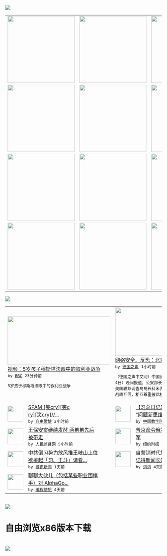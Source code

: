 

<a href="https://github.com/greatfire/z/raw/master/FreeBrowser.apk"><img src="https://raw.githubusercontent.com/greatfire/wiki/master/x/header.png" /></a><table><tr><td width="262" align="center" valign="center"><a href="https://github.com/greatfire/wiki/wiki/nyt" title="纽约时报中文网 国际纵览"><img src="https://raw.githubusercontent.com/greatfire/wiki/master/x/nyt_flag.png" width="215"/></a></td><td width="262" align="center" valign="center"><a href="https://github.com/greatfire/wiki/wiki/dw" title=""><img src="https://raw.githubusercontent.com/greatfire/wiki/master/x/dw_flag.png" width="215"/></a></td><td width="262" align="center" valign="center"><a href="https://github.com/greatfire/wiki/wiki/rmjd" title=""><img src="https://raw.githubusercontent.com/greatfire/wiki/master/x/rmjd_flag.png" width="215"/></a></td></tr><tr><td width="262" align="center" valign="center"><a href="https://github.com/paopaonetizen/website" title="泡泡 - 未经审查的互联网信息"><img src="https://raw.githubusercontent.com/greatfire/wiki/master/x/pp_flag.png" width="215"/></a></td><td width="262" align="center" valign="center"><a href="https://github.com/getlantern/mirror" title="以及自由微博和GreatFire.org官方中文论坛"><img src="https://raw.githubusercontent.com/greatfire/wiki/master/x/lantern_flag.png" width="215"/></a></td><td width="262" align="center" valign="center"><a href="https://github.com/cdtmirrors/m/" title=""><img src="https://raw.githubusercontent.com/greatfire/wiki/master/x/cdt_flag.png" width="215"/></a></td></tr><tr><td width="262" align="center" valign="center"><a href="https://github.com/program-think/blog" title="编程随想的博客"><img src="https://raw.githubusercontent.com/greatfire/wiki/master/x/pt_flag.png" width="215"/></a></td><td width="262" align="center" valign="center"><a href="https://github.com/greatfire/wiki/wiki/bbc" title=""><img src="https://raw.githubusercontent.com/greatfire/wiki/master/x/bbc_flag.png" width="215"/></a></td><td width="262" align="center" valign="center"><a href="https://github.com/freeweibo/s" title="自由微博 - 匿名和不受屏蔽的新浪微博搜索"><img src="https://raw.githubusercontent.com/greatfire/wiki/master/x/fw_flag.png" width="215"/></a></td></tr><tr><td width="262" align="center" valign="center"><a href="https://github.com/greatfire/wiki/wiki/google" title=""><img src="https://raw.githubusercontent.com/greatfire/wiki/master/x/google_flag.png" width="215"/></a></td><td width="262" align="center" valign="center"><a href="https://github.com/bxnews/boxun" title=""><img src="https://raw.githubusercontent.com/greatfire/wiki/master/x/bx_flag.png" width="215"/></a></td><td width="262" align="center" valign="center"><a href="https://github.com/greatfire/wiki/wiki/open-source" title="欢迎访问GreatFire.org开发者项目网站"><img src="https://raw.githubusercontent.com/greatfire/wiki/master/x/open-source_flag.png" width="215"/></a></td></tr></table><img src="https://raw.githubusercontent.com/greatfire/wiki/master/x/newsfeed text.png" /><table cols="4"><tr><td colspan="2" width="380"><a href="http://www.bbc.com/zhongwen/simp/multimedia/2016/03/160315_vid_mustafa_syria"><img src="http://a.files.bbci.co.uk/worldservice/live/assets/images/2016/03/11/160311092013_siria_guerra_victima_mustafa_144x81_bbc_nocredit.jpg" width="330" height="156"/></a></br><a href="http://www.bbc.com/zhongwen/simp/multimedia/2016/03/160315_vid_mustafa_syria">视频：5岁孩子穆斯塔法眼中的叙利亚战争</a></br><kbd> by <a href="http://www.bbc.co.uk/zhongwen/simp">BBC</a> 23分钟前 </kbd></br><pre>5岁孩子穆斯塔法眼中的叙利亚战争</pre></td><td colspan="2" width="380"><a href="http://dw.com/p/1IDTv?maca=chi-GK-text-greatfire-all-chinese-15625-xml-mrss"><img src="http://www.dw.com/image/0,,18595561_302,00.jpg" width="330" height="156"/></a></br><a href="http://dw.com/p/1IDTv?maca=chi-GK-text-greatfire-all-chinese-15625-xml-mrss">网络安全、反恐：北京希望与FBI合作</a></br><kbd> by <a href="http://dw.de">德国之声</a> 1小时前 </kbd></br><pre>（德国之声中文网）中国官方新华社周一（3月1<br/>4日）晚间报道，公安部长郭声琨在北京向来访的<br/>美国联邦调查局局长科米表示，中方愿与美方增进<br/>战略互信，相互尊重彼此核心关...</pre></td></tr><tr><td><img src="http://ww1.sinaimg.cn/large/7e948b4djw1f1xum4bz5yj20m80c1gmq.jpg" width="50" height="50"/></td><td width="280"><a href="https://freeweibo.com/weibo/3953401840268529">SPAM [笑cry][笑c<br/>ry][笑cry]//...</a></br><kbd> by <a href="https://freeweibo.com/">自由微博</a> 2小时前 </kbd></td><td><img src="http://i0.wp.com/chinadigitaltimes.net/chinese/files/2015/10/24_avatar_big.jpg?resize=232%2C174" width="50" height="50"/></td><td width="280"><a href="http://feedproxy.google.com/~r/chinadigitaltimes/zKps/~3/hyz1EY1OeIg/">【习总日记】 习总解决“六四<br/>”问题新思维：否定开枪...</a></br><kbd> by <a href="http://chinadigitaltimes.net/chinese/">中国数字时代</a> 3小时前 </kbd></td></tr><tr><td><img src="https://raw.githubusercontent.com/greatfire/wiki/master/x/rmjd_logo.png" width="50" height="50"/></td><td width="280"><a href="http://www.rmjdw.com//fanfuqianshao/20160315/15518.html">王保安案继续发酵 两弟弟先后<br/>被带走 </a></br><kbd> by <a href="http://www.rmjdw.com/">人民监督网</a> 5小时前 </kbd></td><td><img src="http://static01.nyt.com/images/2016/03/15/world/15russia-web/15russia-web-articleLarge.jpg" width="50" height="50"/></td><td width="280"><a href="https://d3qlz4p8smvoli.cloudfront.net/world/20160315/c15russia/">普京命令俄罗斯军队从叙利亚撤<br/>军</a></br><kbd> by <a href="http://m.cn.nytimes.com/">纽约时报</a> 12小时前 </kbd></td></tr><tr><td><img src="https://raw.githubusercontent.com/greatfire/wiki/master/x/bx_logo.png" width="50" height="50"/></td><td width="280"><a href="http://www.boxun.com/news/gb/china/2016/03/201603150551.shtml">中共倒习势力放风推王岐山上位<br/>欲挑起「习、王斗」请看...</a></br><kbd> by <a href="http://www.boxun.com">博讯新闻</a> 1天前 </kbd></td><td><img src="https://pao-pao.net/sites/pao-pao.net/files/styles/large/public/wen_zhong_tu_1_1.jpeg?itok=cHujnAZi" width="50" height="50"/></td><td width="280"><a href="https://pao-pao.net/article/679">自营销时代尴尬的媒体——你还<br/>记得新闻长啥样吗</a></br><kbd> by <a href="https://pao-pao.net">泡泡</a> 4天前 </kbd></td></tr><tr><td><img src="http://lh3.googleusercontent.com/pBXhMg2e-kFTdYaD-30ocFiwQY6APV6pwFBndazI-zjxwIHlQiCl29V0bg18Sm6DCoZZN8fmbn3lgDcEoh7-x3VGZERrCm2eQXTyf1XelIufobWNwzkmFtKoEjJtnc7SjHaNxnd2d0w" width="50" height="50"/></td><td width="280"><a href="http://feedproxy.google.com/~r/programthink/~3/u2XLp_dDWqo/AlphaGo.html">聊聊大伙儿（包括某些职业围棋<br/>手）对 AlphaGo...</a></br><kbd> by <a href="http://program-think.blogspot.com">编程随想</a> 4天前 </kbd></td></table></br><a href="https://github.com/greatfire/z/raw/master/FreeBrowser.apk"><img src="https://raw.githubusercontent.com/greatfire/wiki/master/x/download app.png" /></a><h1>自由浏览x86版本下载<h1><a href="https://github.com/greatfire/z/raw/master/FreeBrowser-x86.apk"><img src="https://raw.githubusercontent.com/greatfire/images/master/fb86.qr.png" /></a>